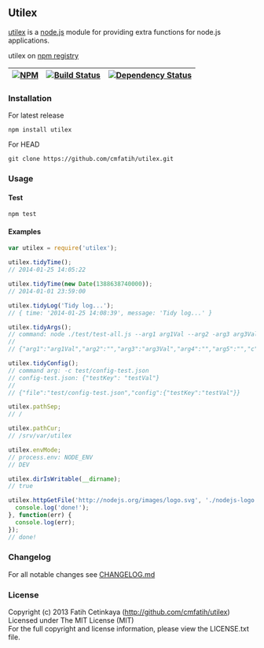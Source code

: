 ## Utilex

[utilex](http://github.com/cmfatih/utilex) is a 
[node.js](http://nodejs.org) module for providing extra functions for node.js applications.  

utilex on [npm registry](http://npmjs.org/package/utilex)  

[![NPM][npm-image]][npm-url] | [![Build Status][travis-image]][travis-url] | [![Dependency Status][depstatus-image]][depstatus-url]
---------- | ---------- | ----------

### Installation

For latest release
```
npm install utilex
```

For HEAD
```
git clone https://github.com/cmfatih/utilex.git
```

### Usage

#### Test
```
npm test
```

#### Examples

```javascript
var utilex = require('utilex');

utilex.tidyTime();
// 2014-01-25 14:05:22

utilex.tidyTime(new Date(1388638740000));
// 2014-01-01 23:59:00

utilex.tidyLog('Tidy log...');
// { time: '2014-01-25 14:08:39', message: 'Tidy log...' }

utilex.tidyArgs();
// command: node ./test/test-all.js --arg1 arg1Val --arg2 -arg3 arg3Val arg4 arg5 -c test/config-test.json
//
// {"arg1":"arg1Val","arg2":"","arg3":"arg3Val","arg4":"","arg5":"","c":"test/config-test.json"}

utilex.tidyConfig();
// command arg: -c test/config-test.json
// config-test.json: {"testKey": "testVal"}
//
// {"file":"test/config-test.json","config":{"testKey":"testVal"}}

utilex.pathSep;
// /

utilex.pathCur;
// /srv/var/utilex

utilex.envMode;
// process.env: NODE_ENV
// DEV

utilex.dirIsWritable(__dirname);
// true

utilex.httpGetFile('http://nodejs.org/images/logo.svg', './nodejs-logo.svg').then(function() {
  console.log('done!');
}, function(err) {
  console.log(err);
});
// done!
```

### Changelog

For all notable changes see [CHANGELOG.md](https://github.com/cmfatih/utilex/blob/master/CHANGELOG.md)

### License

Copyright (c) 2013 Fatih Cetinkaya (http://github.com/cmfatih/utilex)  
Licensed under The MIT License (MIT)  
For the full copyright and license information, please view the LICENSE.txt file.

[npm-url]: http://npmjs.org/package/utilex
[npm-image]: https://nodei.co/npm/utilex.png?compact=true

[travis-url]: https://travis-ci.org/cmfatih/utilex
[travis-image]: https://travis-ci.org/cmfatih/utilex.svg?branch=master

[depstatus-url]: https://david-dm.org/cmfatih/utilex
[depstatus-image]: https://david-dm.org/cmfatih/utilex.png